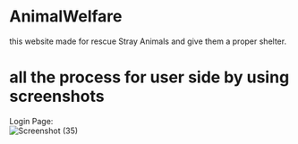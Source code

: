 # AnimalWelfare
this website made for rescue Stray Animals and give them a proper shelter.
# all the process for user side by using screenshots
Login Page:<br>
![Screenshot (35)](https://github.com/sayan39/AnimalWelfare/assets/118959230/9cf9ee05-f12b-4ab1-a943-dc574cdd3ea3)


